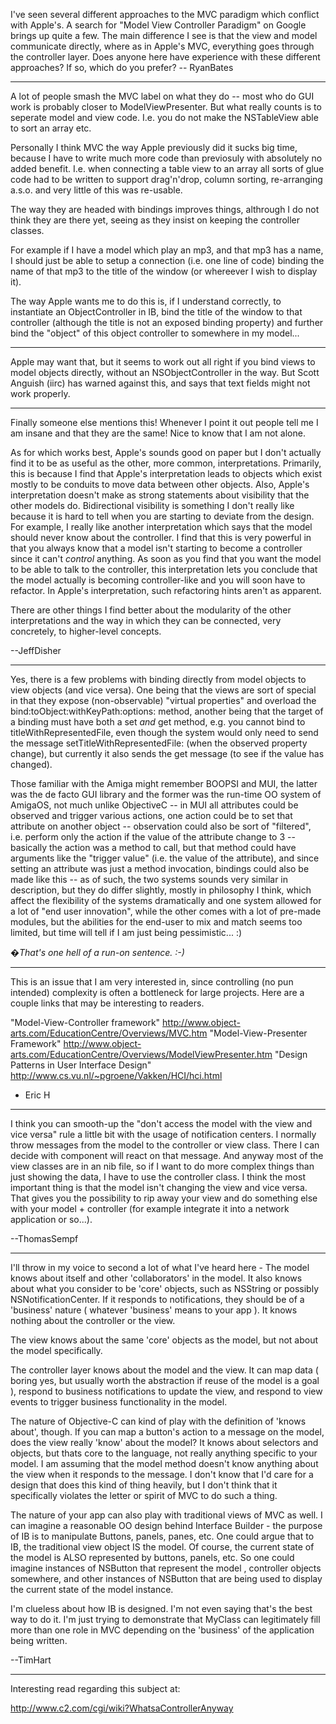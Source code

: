 

I've seen several different approaches to the MVC paradigm which conflict with Apple's. A search for "Model View Controller Paradigm" on Google brings up quite a few. The main difference I see is that the view and model communicate directly, where as in Apple's MVC, everything goes through the controller layer. Does anyone here have experience with these different approaches? If so, which do you prefer? -- RyanBates

----

A lot of people smash the MVC label on what they do -- most who do GUI work is probably closer to ModelViewPresenter.  But what really counts is to seperate model and view code. I.e. you do not make the NSTableView able to sort an array etc.

Personally I think MVC the way Apple previously did it sucks big time, because I have to write much more code than previosuly with absolutely no added benefit. I.e. when connecting a table view to an array all sorts of glue code had to be written to support drag'n'drop, column sorting, re-arranging a.s.o. and very little of this was re-usable.

The way they are headed with bindings improves things, althrough I do not think they are there yet, seeing as they insist on keeping the controller classes.

For example if I have a model which play an mp3, and that mp3 has a name, I should just be able to setup a connection (i.e. one line of code) binding the name of that mp3 to the title of the window (or whereever I wish to display it).

The way Apple wants me to do this is, if I understand correctly, to instantiate an ObjectController in IB, bind the title of the window to that controller (although the title is not an exposed binding property) and further bind the "object" of this object controller to somewhere in my model...

----

Apple may want that, but it seems to work out all right if you bind views to model objects directly, without an NSObjectController in the way. But Scott Anguish (iirc) has warned against this, and says that text fields might not work properly.

----

Finally someone else mentions this!  Whenever I point it out people tell me I am insane and that they are the same!  Nice to know that I am not alone.

As for which works best, Apple's sounds good on paper but I don't actually find it to be as useful as the other, more common, interpretations.  Primarily, this is because I find that Apple's interpretation leads to objects which exist mostly to be conduits to move data between other objects.  Also, Apple's interpretation doesn't make as strong statements about visibility that the other models do.  Bidirectional visibility is something I don't really like because it is hard to tell when you are starting to deviate from the design.  For example, I really like another interpretation which says that the model should never know about the controller.  I find that this is very powerful in that you always know that a model isn't starting to become a controller since it can't *control* anything.  As soon as you find that you want the model to be able to talk to the controller, this interpretation lets you conclude that the model actually is becoming controller-like and you will soon have to refactor.  In Apple's interpretation, such refactoring hints aren't as apparent.

There are other things I find better about the modularity of the other interpretations and the way in which they can be connected, very concretely, to higher-level concepts.

--JeffDisher

----

Yes, there is a few problems with binding directly from model objects to view objects (and vice versa). One being that the views are sort of special in that they expose (non-observable) "virtual properties" and overload the     bind:toObject:withKeyPath:options: method, another being that the target of a binding must have both a set *and* get method, e.g. you cannot bind to     titleWithRepresentedFile, even though the system would only need to send the message     setTitleWithRepresentedFile: (when the observed property change), but currently it also sends the get message (to see if the value has changed).

Those familiar with the Amiga might remember BOOPSI and MUI, the latter was the de facto GUI library and the former was the run-time OO system of AmigaOS, not much unlike ObjectiveC -- in MUI all attributes could be observed and trigger various actions, one action could be to set that attribute on another object -- observation could also be sort of "filtered", i.e. perform only the action if the value of the attribute change to 3 -- basically the action was a method to call, but that method could have arguments like the "trigger value" (i.e. the value of the attribute), and since setting an attribute was just a method invocation, bindings could also be made like this -- as of such, the two systems sounds very similar in description, but they do differ slightly, mostly in philosophy I think, which affect the flexibility of the systems dramatically and one system allowed for a lot of "end user innovation", while the other comes with a lot of pre-made modules, but the abilities for the end-user to mix and match seems too limited, but time will tell if I am just being pessimistic... :)

*�That's one hell of a run-on sentence. :-)*

----

This is an issue that I am very interested in, since controlling (no pun intended) complexity is often a bottleneck for large projects.  Here are a couple links that may be interesting to readers.

"Model-View-Controller framework" http://www.object-arts.com/EducationCentre/Overviews/MVC.htm
"Model-View-Presenter Framework" http://www.object-arts.com/EducationCentre/Overviews/ModelViewPresenter.htm
"Design Patterns in User Interface Design" http://www.cs.vu.nl/~pgroene/Vakken/HCI/hci.html

- Eric H

----

I think you can smooth-up the "don't access the model with the view and vice versa" rule a little bit with the usage of notification centers. I normally throw messages from the model to the controller or view class. There I can decide with component will react on that message. And anyway most of the view classes are in an nib file, so if I want to do more complex things than just showing the data, I have to use the controller class. I think the most important thing is that the model isn't changing the view and vice versa. That gives you the possibility to rip away your view and do something else with your model + controller (for example integrate it into a network application or so...).

--ThomasSempf

----

I'll throw in my voice to second a lot of what I've heard here - The model knows about itself and other 'collaborators' in the model. It also knows about what you consider to be 'core' objects, such as NSString or possibly NSNotificationCenter. If it responds to notifications, they should be of a 'business' nature ( whatever 'business' means to your app ). It knows nothing about the controller or the view.

The view knows about the same 'core' objects as the model, but not about the model specifically.

The controller layer knows about the model and the view. It can map data ( boring yes, but usually worth the abstraction if reuse of the model is a goal ), respond to business notifications to update the view, and respond to view events to trigger business functionality in the model.

The nature of Objective-C can kind of play with the definition of 'knows about', though. If you can map a button's action to a message on the model, does the view really 'know' about the model? It knows about selectors and objects, but thats core to the language, not really anything specific to your model. I am assuming that the model method doesn't know anything about the view when it responds to the message. I don't know that I'd care for a design that does this kind of thing heavily, but I don't think that it specifically violates the letter or spirit of MVC to do such a thing.

The nature of your app can also play with traditional views of MVC as well. I can imagine a reasonable OO design behind Interface Builder - the purpose of IB is to manipulate Buttons, panels, panes, etc. One could argue that to IB, the traditional view object IS the model. Of course, the current state of the model is ALSO represented by buttons, panels, etc. So one could imagine instances of NSButton that represent the model , controller objects somewhere, and other instances of NSButton that are being used to display the current state of the model instance.

I'm clueless about how IB is designed. I'm not even saying that's the best way to do it. I'm just trying to demonstrate that MyClass can legitimately fill more than one role in MVC depending on the 'business' of the application being written.

--TimHart

----

Interesting read regarding this subject at:

http://www.c2.com/cgi/wiki?WhatsaControllerAnyway
